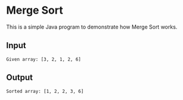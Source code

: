 # Merge Sort

This is a simple Java program to demonstrate how Merge Sort works.

## Input

```shell script
Given array: [3, 2, 1, 2, 6]
```

## Output

```shell script
Sorted array: [1, 2, 2, 3, 6]
```
